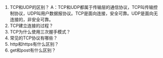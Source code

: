 1. TCP和UDP的区别？
A：TCP和UDP都属于传输层的通信协议，TCP叫传输控制协议，UDP叫用户数据报协议。TCP是面向连接，安全可靠。UDP是面向无连接的，非安全可靠。
2. TCP建立连接的过程？
3. TCP为什么使用三次握手模式？
4. 常见的TCP协议有哪些？
5. http和https有什么区别？
6. get和post有什么区别？



